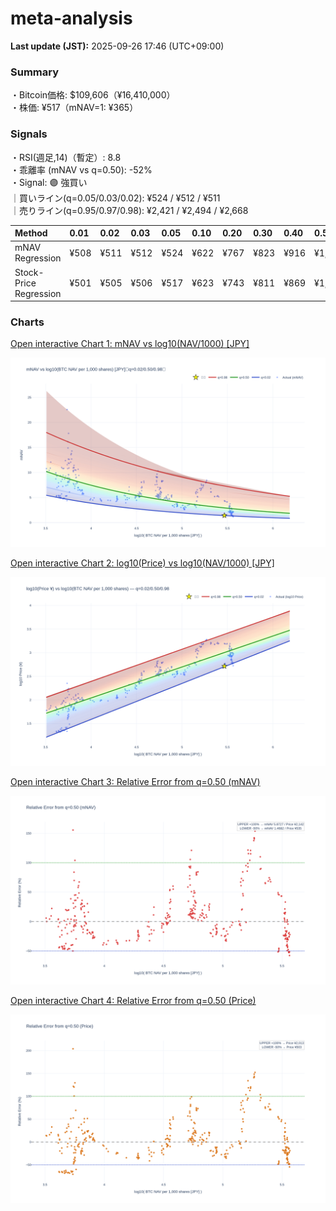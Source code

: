 # meta-analysis


<!--REPORT:START-->
**Last update (JST):** 2025-09-26 17:46 (UTC+09:00)

### Summary
・Bitcoin価格: $109,606（¥16,410,000）  
・株価: ¥517（mNAV=1: ¥365）

### Signals
・RSI(週足,14)（暫定）: 8.8  
・乖離率 (mNAV vs q=0.50): -52%  
・Signal: 🟣 強買い  
｜買いライン(q=0.05/0.03/0.02): ¥524 / ¥512 / ¥511  
｜売りライン(q=0.95/0.97/0.98): ¥2,421 / ¥2,494 / ¥2,668

| Method                 | 0.01   | 0.02   | 0.03   | 0.05   | 0.10   | 0.20   | 0.30   | 0.40   | 0.50   | 0.60   | 0.70   | 0.80   | 0.90   | 0.95   | 0.97   | 0.98   | 0.99   |
|:-----------------------|:-------|:-------|:-------|:-------|:-------|:-------|:-------|:-------|:-------|:-------|:-------|:-------|:-------|:-------|:-------|:-------|:-------|
| mNAV Regression        | ¥508   | ¥511   | ¥512   | ¥524   | ¥622   | ¥767   | ¥823   | ¥916   | ¥1,071 | ¥1,227 | ¥1,337 | ¥1,798 | ¥2,187 | ¥2,421 | ¥2,494 | ¥2,668 | ¥2,652 |
| Stock-Price Regression | ¥501   | ¥505   | ¥506   | ¥517   | ¥623   | ¥743   | ¥811   | ¥869   | ¥1,007 | ¥1,085 | ¥1,243 | ¥1,608 | ¥2,015 | ¥2,258 | ¥2,252 | ¥2,455 | ¥2,471 |

### Charts
[Open interactive Chart 1: mNAV vs log10(NAV/1000) [JPY]](https://tkzm240.github.io/meta-analysis/fig1.html)

![fig1](assets/fig1.png)

[Open interactive Chart 2: log10(Price) vs log10(NAV/1000) [JPY]](https://tkzm240.github.io/meta-analysis/fig2.html)

![fig2](assets/fig2.png)

[Open interactive Chart 3: Relative Error from q=0.50 (mNAV)](https://tkzm240.github.io/meta-analysis/fig3.html)

![fig3](assets/fig3.png)

[Open interactive Chart 4: Relative Error from q=0.50 (Price)](https://tkzm240.github.io/meta-analysis/fig4.html)

![fig4](assets/fig4.png)
<!--REPORT:END-->

